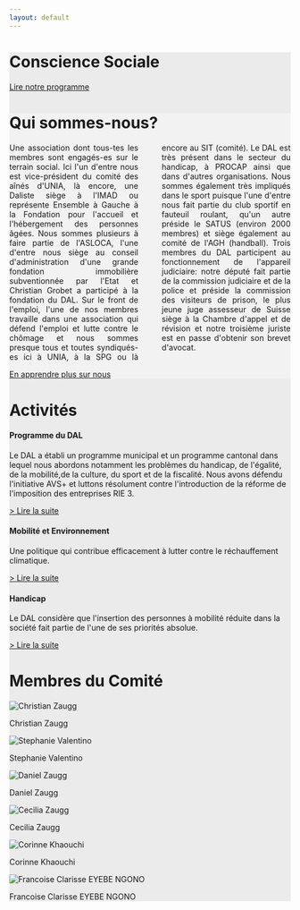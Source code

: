 ```yaml
---
layout: default
---
```


<style>
.rspt {
  text-align: justify;
  hyphens: auto;
  column-count: 2;
  column-gap: 3em;
}
</style>

<div class="element-I>"
style="background-color:#ebebeb">

<div class="container-fluid">
  <div class="jumbotron">
    <h1 class="display-4">Conscience Sociale</h1>
    <div class="btn-jumbo">
      <a href="/activites/programme.html" class="btn btn-primary btn-lg">Lire notre programme</a>
    </div>
  </div>
</div>


<div class="el-2">
<div class="container mb-5"  style="background-color:#f2f2f2;">
    <h1>Qui sommes-nous?</h1>
    <p class="rspt my-md-4">
      Une association dont tous-tes les membres sont engagés-es sur le terrain social. Ici l'un d'entre nous est vice-président du comité des aînés d'UNIA, là encore, une Daliste siège à l'IMAD ou représente Ensemble à Gauche à la Fondation pour l'accueil et l'hébergement des personnes âgées. Nous sommes plusieurs à faire partie de l'ASLOCA, l'une d'entre nous siège au conseil d'administration d'une grande
      fondation immobilière subventionnée par l'Etat et Christian Grobet a participé à la
      fondation du DAL. Sur le front de l'emploi, l'une de nos membres travaille dans une
      association qui défend l'emploi et lutte contre le chômage et nous sommes presque
      tous et toutes syndiqués-es ici à UNIA, à la SPG ou là encore au SIT (comité). Le
      DAL est très présent dans le secteur du handicap, à PROCAP ainsi que dans d'autres
      organisations. Nous sommes également très impliqués dans le sport puisque l'une
      d'entre nous fait partie du club sportif en fauteuil roulant, qu'un autre préside le
      SATUS (environ 2000 membres) et siège également au comité de l'AGH (handball).
      Trois membres du DAL participent au fonctionnement de l'appareil judiciaire: notre
      député fait partie de la commission judiciaire et de la police et préside la commission
      des visiteurs de prison, le plus jeune juge assesseur de Suisse siège à la Chambre
      d'appel et de révision et notre troisième juriste est en passe d'obtenir son brevet
      d'avocat.
    </p>
    <p class="lead">
      <a class="btn btn-primary btn-lg" href="#" role="button">En apprendre plus sur nous</a>
    </p>
</div>

</div>


<div class="py-5">
  <div class="container">
    <h1 class="mb-4">Activités</h1>
    <div class="card-deck">
      <div class="card">
        <div class="card-block">
          <h4 class="card-title">Programme du DAL</h4>
          <p class="card-text">Le DAL a établi un programme municipal et un programme cantonal dans lequel nous abordons notamment les problèmes du handicap, de l'égalité, de la mobilité,de la culture, du sport et de la fiscalité. Nous avons défendu l'initiative AVS+ et luttons résolument contre l'introduction de la réforme de l'imposition des entreprises RIE 3.</p>
          <p class="card-text"><a href="/activites/programme.html">> Lire la suite</a></p>
        </div>
      </div>
      <div class="card mt-3 mt-md-0">
        <div class="card-block">
          <h4 class="card-title">Mobilité et Environnement</h4>
          <p class="card-text">Une politique qui contribue efficacement à lutter contre le réchauffement climatique.</p>
          <p class="card-text"><a href="/activites/mobilité-environnement.html">> Lire la suite</a></p>
        </div>
      </div>
      <div class="card mt-3 mt-md-0">
        <div class="card-block">
          <h4 class="card-title">Handicap</h4>
          <p class="card-text">Le DAL considère que l'insertion des personnes à mobilité réduite dans la société fait partie de l'une de ses priorités absolue.</p>
          <p class="card-text"><a href="/activites/handicap.html">> Lire la suite</a></p>
        </div>
      </div>
    </div>
  </div>
</div>

<div class="container mt-5">
  <h1 class="mb-4">Membres du Comité</h1>
  <div class="row">
    <div class="col-md-4">
      <img src="/img/members/christian-zaugg.jpg" alt="Christian Zaugg" class="w-100 mb-3">
      <p class="font-weight-bold mb-0 text-uppercase">Christian Zaugg</p>
    </div>
    <div class="col-md-4 mt-5 mt-md-0">
      <img src="/img/members/stephanie-valentino.jpg" alt="Stephanie Valentino" class="w-100 mb-3">
      <p class="font-weight-bold mb-0 text-uppercase">Stephanie Valentino</p>
    </div>
    <div class="col-md-4 mt-5 mt-md-0">
      <img src="/img/members/daniel-zaugg.jpg" alt="Daniel Zaugg" class="w-100 mb-3">
      <p class="font-weight-bold mb-0 text-uppercase">Daniel Zaugg</p>
    </div>
  </div>
  <div class="row mt-0 mt-md-5">
    <div class="col-md-4 mt-5 mt-md-0">
      <img src="/img/members/cecilia-zaugg.jpg" alt="Cecilia Zaugg" class="w-100 mb-3">
      <p class="font-weight-bold mb-0 text-uppercase">Cecilia Zaugg</p>
    </div>
    <div class="col-md-4 mt-5 mt-md-0">
      <img src="/img/members/female-silhouette.png" alt="Corinne Khaouchi" class="w-100 mb-3">
      <p class="font-weight-bold mb-0 text-uppercase">Corinne Khaouchi</p>
    </div>
    <div class="col-md-4 mt-5 mt-md-0">
      <img src="/img/members/françoise-ngono.jpg" alt="Francoise Clarisse EYEBE NGONO" class="w-100 mb-3">
      <p class="font-weight-bold mb-0 text-uppercase">Francoise Clarisse EYEBE NGONO</p>
    </div>
  </div>
</div>

</div>
